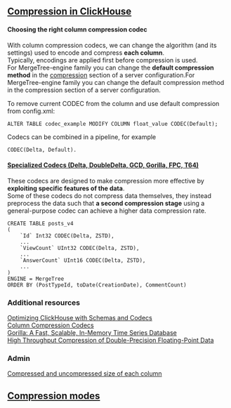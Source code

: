 ## [Compression in ClickHouse](https://clickhouse.com/docs/en/data-compression/compression-in-clickhouse)
#### Choosing the right column compression codec
With column compression codecs, we can change the algorithm (and its settings) used to encode and compress **each column**.  
Typically, encodings are applied first before compression is used.      
For MergeTree-engine family you can change the **default compression method** in the [compression](https://clickhouse.com/docs/en/operations/server-configuration-parameters/settings#compression) section of a server configuration.For MergeTree-engine family you can change the default compression method in the compression section of a server configuration.

To remove current CODEC from the column and use default compression from config.xml:
```
ALTER TABLE codec_example MODIFY COLUMN float_value CODEC(Default);
```
Codecs can be combined in a pipeline, for example
```
CODEC(Delta, Default).
```
#### [Specialized Codecs (Delta, DoubleDelta, GCD, Gorilla, FPC, T64)](https://clickhouse.com/docs/en/sql-reference/statements/create/table#specialized-codecs)
These codecs are designed to make compression more effective by **exploiting specific features of the data**.    
Some of these codecs do not compress data themselves, they instead preprocess the data such that **a second compression stage** using a general-purpose codec can achieve a higher data compression rate.
```
CREATE TABLE posts_v4
(
    `Id` Int32 CODEC(Delta, ZSTD),
    ...
    `ViewCount` UInt32 CODEC(Delta, ZSTD),
    ...
    `AnswerCount` UInt16 CODEC(Delta, ZSTD),
    ...
)
ENGINE = MergeTree
ORDER BY (PostTypeId, toDate(CreationDate), CommentCount)
```

### Additional resources
[Optimizing ClickHouse with Schemas and Codecs](https://clickhouse.com/blog/optimize-clickhouse-codecs-compression-schema)   
[Column Compression Codecs](https://clickhouse.com/docs/en/sql-reference/statements/create/table#column_compression_codec)    
[Gorilla: A Fast, Scalable, In-Memory Time Series Database](http://www.vldb.org/pvldb/vol8/p1816-teller.pdf)    
[High Throughput Compression of Double-Precision Floating-Point Data](https://userweb.cs.txstate.edu/~burtscher/papers/dcc07a.pdf)    
### Admin
[Compressed and uncompressed size of each column](https://github.com/AV-ghub/ClickHouse/blob/main/003%20Managing%20data/Advanced%20guides/Scripts.md#compressed-and-uncompressed-size-of-each-column)

## [Compression modes](https://clickhouse.com/docs/en/data-compression/compression-modes)

